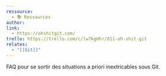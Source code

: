 ```yaml
---
ressource:
  - 📚 Ressources
author: 
link:
  - https://ohshitgit.com/
trello: https://trello.com/c/lw7kgHhr/811-oh-shit-git
relates:
  - "[[Git]]"
---
```

 FAQ pour se sortir des situations a priori inextricables sous Git.